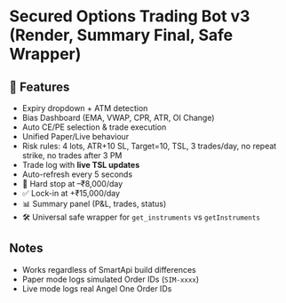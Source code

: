 # Secured Options Trading Bot v3 (Render, Summary Final, Safe Wrapper)

## 🚀 Features
- Expiry dropdown + ATM detection
- Bias Dashboard (EMA, VWAP, CPR, ATR, OI Change)
- Auto CE/PE selection & trade execution
- Unified Paper/Live behaviour
- Risk rules: 4 lots, ATR+10 SL, Target=10, TSL, 3 trades/day, no repeat strike, no trades after 3 PM
- Trade log with **live TSL updates**
- Auto-refresh every 5 seconds
- 🚫 Hard stop at –₹8,000/day
- ✅ Lock-in at +₹15,000/day
- 📊 Summary panel (P&L, trades, status)
- 🛠 Universal safe wrapper for `get_instruments` vs `getInstruments`

## Notes
- Works regardless of SmartApi build differences
- Paper mode logs simulated Order IDs (`SIM-xxxx`)
- Live mode logs real Angel One Order IDs
